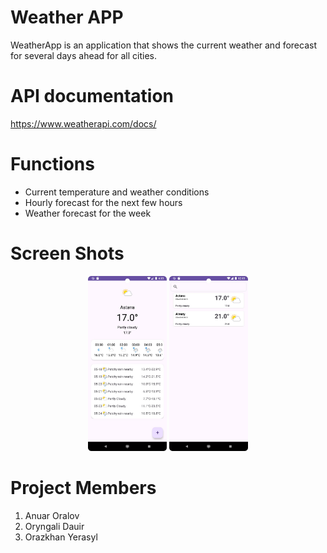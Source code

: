 # Weather APP
WeatherApp is an application that shows the current weather and forecast for several days ahead for all cities.

# API documentation
https://www.weatherapi.com/docs/

# Functions
- Current temperature and weather conditions
- Hourly forecast for the next few hours
- Weather forecast for the week

  
# Screen Shots
<div align="center">
  <img src="photo1716006602.jpeg" alt="Logo" width="25%">
  <img src="photo1716006609.jpeg" alt="Logo" width="25%">
</div>

# Project Members

1) Anuar Oralov
2) Oryngali Dauir
3) Orazkhan Yerasyl


